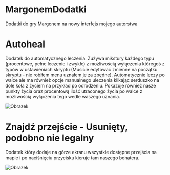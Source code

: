 # MargonemDodatki
Dodatki do gry Margonem na nowy interfejs mojego autorstwa

# Autoheal
Dodatek do automatycznego leczenia. Zużywa mikstury każdego typu (procentowe, pełne leczenie i zwykłe) z możliwością wyłączenia któregoś z typów w ustawieniach skryptu (Musicie edytować zmienne na początku skryptu - nie robiłem menu uznałem je za zbędne). Automatycznie leczy po walce ale ma również opcje manualnego uleczenia klikając serduszko na dole koła z życiem na przykład po odrodzeniu. Pokazuje również nasze punkty życia oraz procentową ilość utraconego życia po walce z możliwością wyłączenia tego wedle waszego uznania.

![Obrazek](https://i.imgur.com/sTpO8Xj.png)

# Znajdź przejście - Usunięty, podobno nie legalny
Dodatek który dodaje na górze ekranu wszystkie dostępne przejścia na mapie i po naciśnięciu przycisku kieruje tam naszego bohatera.

![Obrazek](https://i.imgur.com/Wud2ZYa.png)
